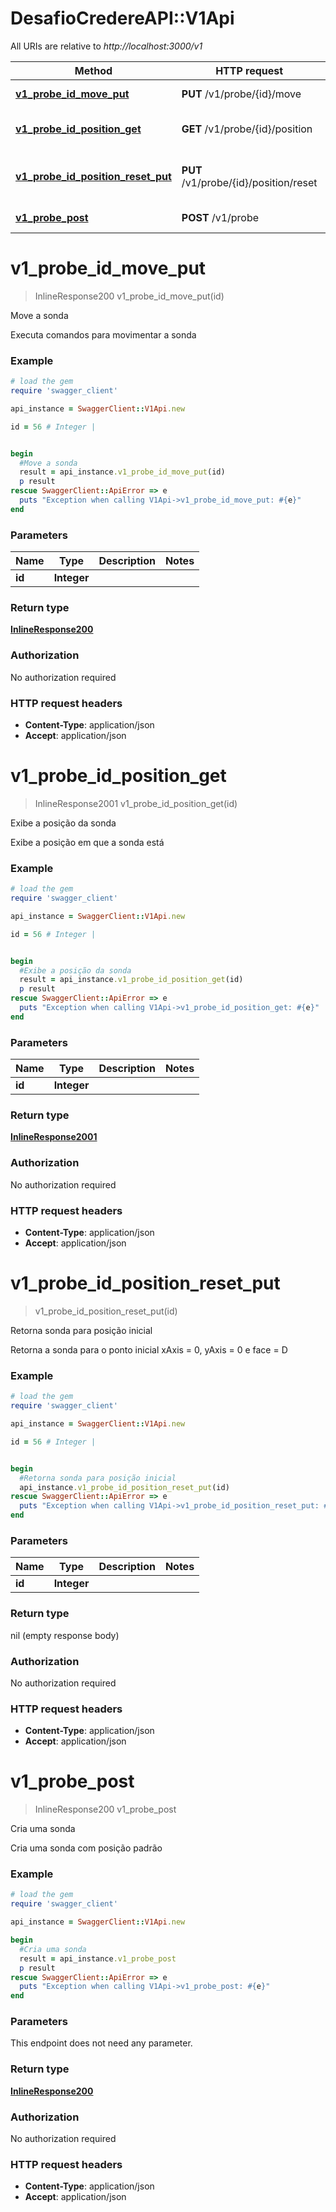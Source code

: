 # DesafioCredereAPI::V1Api

All URIs are relative to *http://localhost:3000/v1*

Method | HTTP request | Description
------------- | ------------- | -------------
[**v1_probe_id_move_put**](V1Api.md#v1_probe_id_move_put) | **PUT** /v1/probe/{id}/move | Move a sonda
[**v1_probe_id_position_get**](V1Api.md#v1_probe_id_position_get) | **GET** /v1/probe/{id}/position | Exibe a posição da sonda
[**v1_probe_id_position_reset_put**](V1Api.md#v1_probe_id_position_reset_put) | **PUT** /v1/probe/{id}/position/reset | Retorna sonda para posição inicial
[**v1_probe_post**](V1Api.md#v1_probe_post) | **POST** /v1/probe | Cria uma sonda


# **v1_probe_id_move_put**
> InlineResponse200 v1_probe_id_move_put(id)

Move a sonda

Executa comandos para movimentar a sonda

### Example
```ruby
# load the gem
require 'swagger_client'

api_instance = SwaggerClient::V1Api.new

id = 56 # Integer | 


begin
  #Move a sonda
  result = api_instance.v1_probe_id_move_put(id)
  p result
rescue SwaggerClient::ApiError => e
  puts "Exception when calling V1Api->v1_probe_id_move_put: #{e}"
end
```

### Parameters

Name | Type | Description  | Notes
------------- | ------------- | ------------- | -------------
 **id** | **Integer**|  | 

### Return type

[**InlineResponse200**](InlineResponse200.md)

### Authorization

No authorization required

### HTTP request headers

 - **Content-Type**: application/json
 - **Accept**: application/json



# **v1_probe_id_position_get**
> InlineResponse2001 v1_probe_id_position_get(id)

Exibe a posição da sonda

Exibe a posição em que a sonda está

### Example
```ruby
# load the gem
require 'swagger_client'

api_instance = SwaggerClient::V1Api.new

id = 56 # Integer | 


begin
  #Exibe a posição da sonda
  result = api_instance.v1_probe_id_position_get(id)
  p result
rescue SwaggerClient::ApiError => e
  puts "Exception when calling V1Api->v1_probe_id_position_get: #{e}"
end
```

### Parameters

Name | Type | Description  | Notes
------------- | ------------- | ------------- | -------------
 **id** | **Integer**|  | 

### Return type

[**InlineResponse2001**](InlineResponse2001.md)

### Authorization

No authorization required

### HTTP request headers

 - **Content-Type**: application/json
 - **Accept**: application/json



# **v1_probe_id_position_reset_put**
> v1_probe_id_position_reset_put(id)

Retorna sonda para posição inicial

Retorna a sonda para o ponto inicial xAxis = 0, yAxis = 0 e face = D

### Example
```ruby
# load the gem
require 'swagger_client'

api_instance = SwaggerClient::V1Api.new

id = 56 # Integer | 


begin
  #Retorna sonda para posição inicial
  api_instance.v1_probe_id_position_reset_put(id)
rescue SwaggerClient::ApiError => e
  puts "Exception when calling V1Api->v1_probe_id_position_reset_put: #{e}"
end
```

### Parameters

Name | Type | Description  | Notes
------------- | ------------- | ------------- | -------------
 **id** | **Integer**|  | 

### Return type

nil (empty response body)

### Authorization

No authorization required

### HTTP request headers

 - **Content-Type**: application/json
 - **Accept**: application/json



# **v1_probe_post**
> InlineResponse200 v1_probe_post

Cria uma sonda

Cria uma sonda com posição padrão

### Example
```ruby
# load the gem
require 'swagger_client'

api_instance = SwaggerClient::V1Api.new

begin
  #Cria uma sonda
  result = api_instance.v1_probe_post
  p result
rescue SwaggerClient::ApiError => e
  puts "Exception when calling V1Api->v1_probe_post: #{e}"
end
```

### Parameters
This endpoint does not need any parameter.

### Return type

[**InlineResponse200**](InlineResponse200.md)

### Authorization

No authorization required

### HTTP request headers

 - **Content-Type**: application/json
 - **Accept**: application/json



